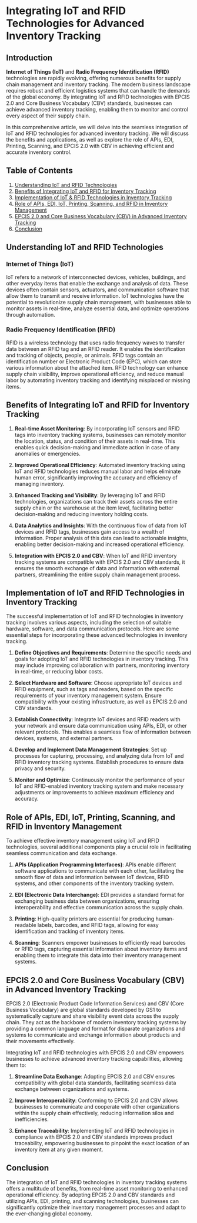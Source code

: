# Integrating IoT and RFID Technologies for Advanced Inventory Tracking

## Introduction

**Internet of Things (IoT)** and **Radio Frequency Identification (RFID)** technologies are rapidly evolving, offering numerous benefits for supply chain management and inventory tracking. The modern business landscape requires robust and efficient logistics systems that can handle the demands of the global economy. By integrating IoT and RFID technologies with EPCIS 2.0 and Core Business Vocabulary (CBV) standards, businesses can achieve advanced inventory tracking, enabling them to monitor and control every aspect of their supply chain.

In this comprehensive article, we will delve into the seamless integration of IoT and RFID technologies for advanced inventory tracking. We will discuss the benefits and applications, as well as explore the role of APIs, EDI, Printing, Scanning, and EPCIS 2.0 with CBV in achieving efficient and accurate inventory control.

## Table of Contents

1. [Understanding IoT and RFID Technologies](#Understanding-IoT-and-RFID-Technologies)
2. [Benefits of Integrating IoT and RFID for Inventory Tracking](#Benefits-of-Integrating-IoT-and-RFID-for-Inventory-Tracking)
3. [Implementation of IoT & RFID Technologies in Inventory Tracking](#Implementation-of-IoT-and-RFID-Technologies-in-Inventory-Tracking)
4. [Role of APIs, EDI, IoT, Printing, Scanning, and RFID in Inventory Management](#Role-of-APIs-EDI-IoT-Printing-Scanning-and-RFID-in-Inventory-Management)
5. [EPCIS 2.0 and Core Business Vocabulary (CBV) in Advanced Inventory Tracking](#EPCIS-2.0-and-Core-Business-Vocabulary-CBV-in-Advanced-Inventory-Tracking)
6. [Conclusion](#Conclusion)

## Understanding IoT and RFID Technologies

### Internet of Things (IoT)

IoT refers to a network of interconnected devices, vehicles, buildings, and other everyday items that enable the exchange and analysis of data. These devices often contain sensors, actuators, and communication software that allow them to transmit and receive information. IoT technologies have the potential to revolutionize supply chain management, with businesses able to monitor assets in real-time, analyze essential data, and optimize operations through automation.

### Radio Frequency Identification (RFID)

RFID is a wireless technology that uses radio frequency waves to transfer data between an RFID tag and an RFID reader. It enables the identification and tracking of objects, people, or animals. RFID tags contain an identification number or Electronic Product Code (EPC), which can store various information about the attached item. RFID technology can enhance supply chain visibility, improve operational efficiency, and reduce manual labor by automating inventory tracking and identifying misplaced or missing items.

## Benefits of Integrating IoT and RFID for Inventory Tracking

1. **Real-time Asset Monitoring**: By incorporating IoT sensors and RFID tags into inventory tracking systems, businesses can remotely monitor the location, status, and condition of their assets in real-time. This enables quick decision-making and immediate action in case of any anomalies or emergencies.

2. **Improved Operational Efficiency**: Automated inventory tracking using IoT and RFID technologies reduces manual labor and helps eliminate human error, significantly improving the accuracy and efficiency of managing inventory.

3. **Enhanced Tracking and Visibility**: By leveraging IoT and RFID technologies, organizations can track their assets across the entire supply chain or the warehouse at the item level, facilitating better decision-making and reducing inventory holding costs.

4. **Data Analytics and Insights**: With the continuous flow of data from IoT devices and RFID tags, businesses gain access to a wealth of information. Proper analysis of this data can lead to actionable insights, enabling better decision-making and increased operational efficiency.

5. **Integration with EPCIS 2.0 and CBV**: When IoT and RFID inventory tracking systems are compatible with EPCIS 2.0 and CBV standards, it ensures the smooth exchange of data and information with external partners, streamlining the entire supply chain management process.

## Implementation of IoT and RFID Technologies in Inventory Tracking

The successful implementation of IoT and RFID technologies in inventory tracking involves various aspects, including the selection of suitable hardware, software, and data communication protocols. Here are some essential steps for incorporating these advanced technologies in inventory tracking.

1. **Define Objectives and Requirements**: Determine the specific needs and goals for adopting IoT and RFID technologies in inventory tracking. This may include improving collaboration with partners, monitoring inventory in real-time, or reducing labor costs.

2. **Select Hardware and Software**: Choose appropriate IoT devices and RFID equipment, such as tags and readers, based on the specific requirements of your inventory management system. Ensure compatibility with your existing infrastructure, as well as EPCIS 2.0 and CBV standards.

3. **Establish Connectivity**: Integrate IoT devices and RFID readers with your network and ensure data communication using APIs, EDI, or other relevant protocols. This enables a seamless flow of information between devices, systems, and external partners.

4. **Develop and Implement Data Management Strategies**: Set up processes for capturing, processing, and analyzing data from IoT and RFID inventory tracking systems. Establish procedures to ensure data privacy and security.

5. **Monitor and Optimize**: Continuously monitor the performance of your IoT and RFID-enabled inventory tracking system and make necessary adjustments or improvements to achieve maximum efficiency and accuracy.

## Role of APIs, EDI, IoT, Printing, Scanning, and RFID in Inventory Management

To achieve effective inventory management using IoT and RFID technologies, several additional components play a crucial role in facilitating seamless communication and data exchange.

1. **APIs (Application Programming Interfaces)**: APIs enable different software applications to communicate with each other, facilitating the smooth flow of data and information between IoT devices, RFID systems, and other components of the inventory tracking system.

2. **EDI (Electronic Data Interchange)**: EDI provides a standard format for exchanging business data between organizations, ensuring interoperability and effective communication across the supply chain.

3. **Printing**: High-quality printers are essential for producing human-readable labels, barcodes, and RFID tags, allowing for easy identification and tracking of inventory items.

4. **Scanning**: Scanners empower businesses to efficiently read barcodes or RFID tags, capturing essential information about inventory items and enabling them to integrate this data into their inventory management systems.

## EPCIS 2.0 and Core Business Vocabulary (CBV) in Advanced Inventory Tracking

EPCIS 2.0 (Electronic Product Code Information Services) and CBV (Core Business Vocabulary) are global standards developed by GS1 to systematically capture and share visibility event data across the supply chain. They act as the backbone of modern inventory tracking systems by providing a common language and format for disparate organizations and systems to communicate and exchange information about products and their movements effectively.

Integrating IoT and RFID technologies with EPCIS 2.0 and CBV empowers businesses to achieve advanced inventory tracking capabilities, allowing them to:

1. **Streamline Data Exchange**: Adopting EPCIS 2.0 and CBV ensures compatibility with global data standards, facilitating seamless data exchange between organizations and systems.

2. **Improve Interoperability**: Conforming to EPCIS 2.0 and CBV allows businesses to communicate and cooperate with other organizations within the supply chain effectively, reducing information silos and inefficiencies.

3. **Enhance Traceability**: Implementing IoT and RFID technologies in compliance with EPCIS 2.0 and CBV standards improves product traceability, empowering businesses to pinpoint the exact location of an inventory item at any given moment.

## Conclusion

The integration of IoT and RFID technologies in inventory tracking systems offers a multitude of benefits, from real-time asset monitoring to enhanced operational efficiency. By adopting EPCIS 2.0 and CBV standards and utilizing APIs, EDI, printing, and scanning technologies, businesses can significantly optimize their inventory management processes and adapt to the ever-changing global economy.